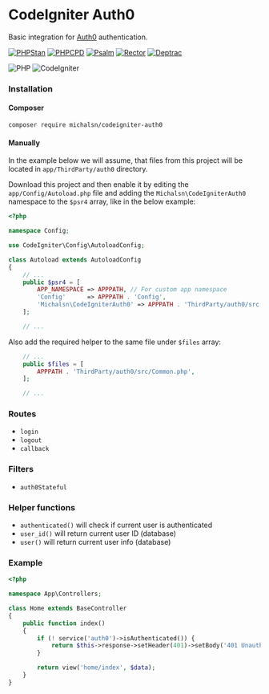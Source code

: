 # CodeIgniter Auth0

Basic integration for [Auth0](https://auth0.com/) authentication.

[![PHPStan](https://github.com/michalsn/codeigniter-auth0/actions/workflows/phpstan.yml/badge.svg)](https://github.com/michalsn/codeigniter-auth0/actions/workflows/phpstan.yml)
[![PHPCPD](https://github.com/michalsn/codeigniter-auth0/actions/workflows/phpcpd.yml/badge.svg)](https://github.com/michalsn/codeigniter-auth0/actions/workflows/phpcpd.yml)
[![Psalm](https://github.com/michalsn/codeigniter-auth0/actions/workflows/psalm.yml/badge.svg)](https://github.com/michalsn/codeigniter-auth0/actions/workflows/psalm.yml)
[![Rector](https://github.com/michalsn/codeigniter-auth0/actions/workflows/rector.yml/badge.svg)](https://github.com/michalsn/codeigniter-auth0/actions/workflows/rector.yml)
[![Deptrac](https://github.com/michalsn/codeigniter-auth0/actions/workflows/deptrac.yml/badge.svg)](https://github.com/michalsn/codeigniter-auth0/actions/workflows/deptrac.yml)

![PHP](https://img.shields.io/badge/PHP-%5E8.0-blue)
![CodeIgniter](https://img.shields.io/badge/CodeIgniter-%5E4.3-blue)

### Installation

#### Composer

    composer require michalsn/codeigniter-auth0

#### Manually

In the example below we will assume, that files from this project will be located in `app/ThirdParty/auth0` directory.

Download this project and then enable it by editing the `app/Config/Autoload.php` file and adding the `Michalsn\CodeIgniterAuth0` namespace to the `$psr4` array, like in the below example:

```php
<?php

namespace Config;

use CodeIgniter\Config\AutoloadConfig;

class Autoload extends AutoloadConfig
{
    // ...
    public $psr4 = [
        APP_NAMESPACE => APPPATH, // For custom app namespace
        'Config'      => APPPATH . 'Config',
        'Michalsn\CodeIgniterAuth0' => APPPATH . 'ThirdParty/auth0/src',
    ];

    // ...
```
Also add the required helper to the same file under `$files` array:

```php
    // ...
    public $files = [
        APPPATH . 'ThirdParty/auth0/src/Common.php',
    ];

    // ...
```
### Routes

- `login`
- `logout`
- `callback`

### Filters

- `auth0Stateful`

### Helper functions

- `authenticated()` will check if current user is authenticated
- `user_id()` will return current user ID (database)
- `user()` will return current user info (database)

### Example

```php
<?php

namespace App\Controllers;

class Home extends BaseController
{
    public function index()
    {
        if (! service('auth0')->isAuthenticated()) {
            return $this->response->setHeader(401)->setBody('401 Unauthorized');
        }

        return view('home/index', $data);
    }
}
```
